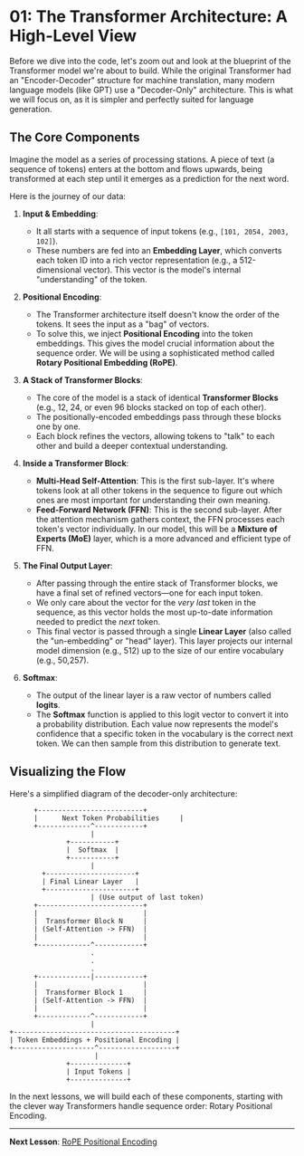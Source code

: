 # 01: The Transformer Architecture: A High-Level View

Before we dive into the code, let's zoom out and look at the blueprint of the Transformer model we're about to build. While the original Transformer had an "Encoder-Decoder" structure for machine translation, many modern language models (like GPT) use a "Decoder-Only" architecture. This is what we will focus on, as it is simpler and perfectly suited for language generation.

## The Core Components

Imagine the model as a series of processing stations. A piece of text (a sequence of tokens) enters at the bottom and flows upwards, being transformed at each step until it emerges as a prediction for the next word.

Here is the journey of our data:

1.  **Input & Embedding**:
    *   It all starts with a sequence of input tokens (e.g., `[101, 2054, 2003, 102]`).
    *   These numbers are fed into an **Embedding Layer**, which converts each token ID into a rich vector representation (e.g., a 512-dimensional vector). This vector is the model's internal "understanding" of the token.

2.  **Positional Encoding**:
    *   The Transformer architecture itself doesn't know the order of the tokens. It sees the input as a "bag" of vectors.
    *   To solve this, we inject **Positional Encoding** into the token embeddings. This gives the model crucial information about the sequence order. We will be using a sophisticated method called **Rotary Positional Embedding (RoPE)**.

3.  **A Stack of Transformer Blocks**:
    *   The core of the model is a stack of identical **Transformer Blocks** (e.g., 12, 24, or even 96 blocks stacked on top of each other).
    *   The positionally-encoded embeddings pass through these blocks one by one.
    *   Each block refines the vectors, allowing tokens to "talk" to each other and build a deeper contextual understanding.

4.  **Inside a Transformer Block**:
    *   **Multi-Head Self-Attention**: This is the first sub-layer. It's where tokens look at all other tokens in the sequence to figure out which ones are most important for understanding their own meaning.
    *   **Feed-Forward Network (FFN)**: This is the second sub-layer. After the attention mechanism gathers context, the FFN processes each token's vector individually. In our model, this will be a **Mixture of Experts (MoE)** layer, which is a more advanced and efficient type of FFN.

5.  **The Final Output Layer**:
    *   After passing through the entire stack of Transformer blocks, we have a final set of refined vectors—one for each input token.
    *   We only care about the vector for the *very last* token in the sequence, as this vector holds the most up-to-date information needed to predict the *next* token.
    *   This final vector is passed through a single **Linear Layer** (also called the "un-embedding" or "head" layer). This layer projects our internal model dimension (e.g., 512) up to the size of our entire vocabulary (e.g., 50,257).

6.  **Softmax**:
    *   The output of the linear layer is a raw vector of numbers called **logits**.
    *   The **Softmax** function is applied to this logit vector to convert it into a probability distribution. Each value now represents the model's confidence that a specific token in the vocabulary is the correct next token. We can then sample from this distribution to generate text.

## Visualizing the Flow

Here's a simplified diagram of the decoder-only architecture:

```
      +--------------------------+
      |      Next Token Probabilities     |
      +-------------^------------+
                    |
              +-----------+
              |  Softmax  |
              +-----------+
                    |
        +----------------------+
        | Final Linear Layer   |
        +----------------------+
                    | (Use output of last token)
      +--------------------------+
      |                          |
      |  Transformer Block N     |
      | (Self-Attention -> FFN)  |
      |                          |
      +-------------^------------+
                    .
                    .
                    .
      +-------------|------------+
      |                          |
      |  Transformer Block 1     |
      | (Self-Attention -> FFN)  |
      |                          |
      +-------------^------------+
                    |
+----------------------------------------+
| Token Embeddings + Positional Encoding |
+--------------------^-------------------+
                     |
              +--------------+
              | Input Tokens |
              +--------------+
```

In the next lessons, we will build each of these components, starting with the clever way Transformers handle sequence order: Rotary Positional Encoding.

---

**Next Lesson**: [RoPE Positional Encoding](02_rope_positional_encoding.md)
